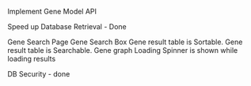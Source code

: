 Implement Gene Model API

Speed up Database Retrieval - Done

Gene Search Page
Gene Search Box
Gene result table is Sortable.
Gene result table is Searchable.
Gene graph
Loading Spinner is shown while loading results

DB Security - done
